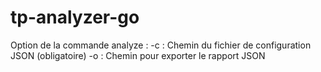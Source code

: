 # tp-analyzer-go

Option de la commande analyze :
-c : Chemin du fichier de configuration JSON (obligatoire)
-o : Chemin pour exporter le rapport JSON

